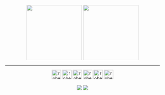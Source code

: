  <div align="center">
  <div>
  <img height="180rem" src="https://github-readme-stats.vercel.app/api?username=RobertOcsV&show_icons=true&theme=dark">
  <img height="180rem"  src="https://github-readme-stats.vercel.app/api/top-langs/?username=RobertOcsV&layout=compact&theme=dark">
  </div>
  <hr>
  
  <div>
  <img   alt="robert_html"  height="30px" width="30px" src="https://cdn.jsdelivr.net/gh/devicons/devicon/icons/html5/html5-original.svg">
  <img   alt="robert css"  height="30px" width="30px" src="https://cdn.jsdelivr.net/gh/devicons/devicon/icons/css3/css3-original.svg" >
  <img   alt="robert js"  height="30px" width="30px" src="https://cdn.jsdelivr.net/gh/devicons/devicon/icons/javascript/javascript-original.svg">
  <img   alt="robert js"  height="30px" width="30px" src="https://cdn.jsdelivr.net/gh/devicons/devicon/icons/react/react-original.svg">
  <img  alt="robert java"  height="30px" width="30px" src="https://cdn.jsdelivr.net/gh/devicons/devicon/icons/java/java-original.svg">
  <img   alt="robert python"  height="30px" width="30px" src="https://cdn.jsdelivr.net/gh/devicons/devicon/icons/python/python-original.svg">
  
  </div>
  <br>
  <div >
      <img src="https://img.shields.io/badge/WhatsApp-25D366?style=for-the-badge&logo=whatsapp&logoColor=white" href="https://wa.me/qr/3JDBJIOQZ4C2A1">
      <img src="https://img.shields.io/badge/LinkedIn-0077B5?style=for-the-badge&logo=linkedin&logoColor=white" href="https://www.linkedin.com/in/robert-oliveira-4799b7138/" >
  </div>
  </div>  
   
